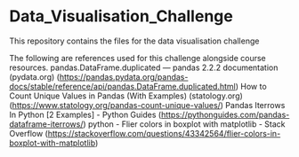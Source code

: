 # Data_Visualisation_Challenge
This repository contains the files for the data visualisation challenge 

The following are references used for this challenge alongside course resources.
pandas.DataFrame.duplicated — pandas 2.2.2 documentation (pydata.org) (https://pandas.pydata.org/pandas-docs/stable/reference/api/pandas.DataFrame.duplicated.html)
How to Count Unique Values in Pandas (With Examples) (statology.org) (https://www.statology.org/pandas-count-unique-values/)
Pandas Iterrows In Python [2 Examples] - Python Guides (https://pythonguides.com/pandas-dataframe-iterrows/)
python - Flier colors in boxplot with matplotlib - Stack Overflow  (https://stackoverflow.com/questions/43342564/flier-colors-in-boxplot-with-matplotlib)